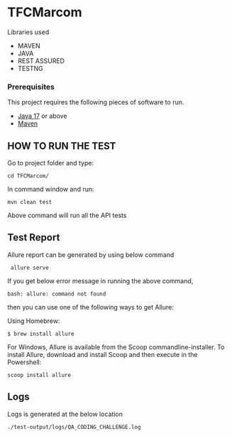 # TFCMarcom

Libraries used

* MAVEN
* JAVA
* REST ASSURED
* TESTNG

### Prerequisites

This project requires the following pieces of software to run.

* [Java 17](https://www.oracle.com/java/technologies/downloads/#java17) or above
* [Maven](https://maven.apache.org/install.html)

## HOW TO RUN THE TEST

Go to project folder and type:

    cd TFCMarcom/ 

In command window and run:

    mvn clean test

Above command will run all the API tests

## Test Report

Allure report can be generated by using below command

     allure serve

If you get below error message in running the above command, 

    bash: allure: command not found

then you can use one of the following ways to get Allure:

Using Homebrew:

    $ brew install allure

For Windows, Allure is available from the Scoop commandline-installer. To install Allure, download and install Scoop and then execute in the Powershell:
    
    scoop install allure


## Logs

Logs is generated at the below location

    ./test-output/logs/QA_CODING_CHALLENGE.log
